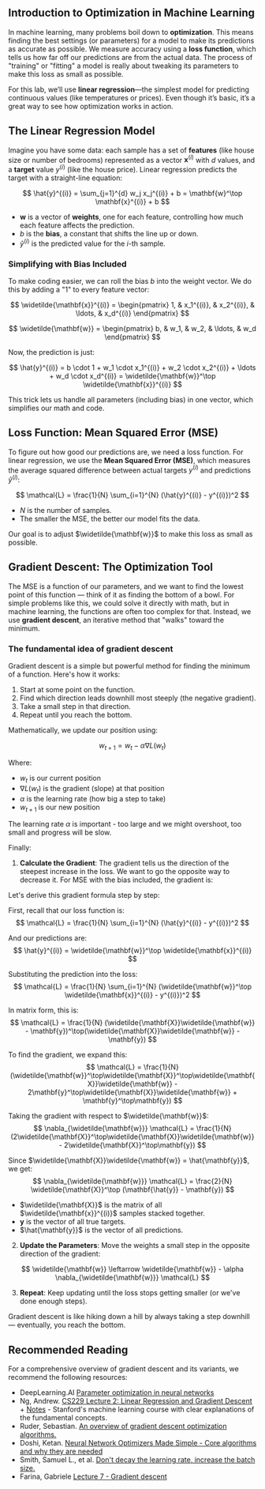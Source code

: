 ## Introduction to Optimization in Machine Learning

In machine learning, many problems boil down to **optimization**. This means finding the best settings (or parameters) for a model to make its predictions as accurate as possible. We measure accuracy using a **loss function**, which tells us how far off our predictions are from the actual data. The process of "training" or "fitting" a model is really about tweaking its parameters to make this loss as small as possible.

For this lab, we’ll use **linear regression**—the simplest model for predicting continuous values (like temperatures or prices). Even though it’s basic, it’s a great way to see how optimization works in action.

## The Linear Regression Model

Imagine you have some data: each sample has a set of **features** (like house size or number of bedrooms) represented as a vector $\mathbf{x}^{(i)}$ with $d$ values, and a **target** value $y^{(i)}$ (like the house price). Linear regression predicts the target with a straight-line equation:

$$
\hat{y}^{(i)} = \sum_{j=1}^{d} w_j x_j^{(i)} + b = \mathbf{w}^\top \mathbf{x}^{(i)} + b
$$

- $\mathbf{w}$ is a vector of **weights**, one for each feature, controlling how much each feature affects the prediction.
- $b$ is the **bias**, a constant that shifts the line up or down.
- $\hat{y}^{(i)}$ is the predicted value for the $i$-th sample.

### Simplifying with Bias Included

To make coding easier, we can roll the bias $b$ into the weight vector. We do this by adding a "1" to every feature vector:

$$
\widetilde{\mathbf{x}}^{(i)} = \begin{pmatrix} 1, & x_1^{(i)}, & x_2^{(i)}, & \ldots, & x_d^{(i)} \end{pmatrix}
$$

$$
\widetilde{\mathbf{w}} = \begin{pmatrix} b, & w_1, & w_2, & \ldots, & w_d \end{pmatrix}
$$

Now, the prediction is just:

$$
\hat{y}^{(i)} = b \cdot 1 + w_1 \cdot x_1^{(i)} + w_2 \cdot x_2^{(i)} + \ldots + w_d \cdot x_d^{(i)} = \widetilde{\mathbf{w}}^\top \widetilde{\mathbf{x}}^{(i)}
$$

This trick lets us handle all parameters (including bias) in one vector, which simplifies our math and code.

## Loss Function: Mean Squared Error (MSE)

To figure out how good our predictions are, we need a loss function. For linear regression, we use the **Mean Squared Error (MSE)**, which measures the average squared difference between actual targets $y^{(i)}$ and predictions $\hat{y}^{(i)}$:

$$
\mathcal{L} = \frac{1}{N} \sum_{i=1}^{N} (\hat{y}^{(i)} - y^{(i)})^2
$$

- $N$ is the number of samples.
- The smaller the MSE, the better our model fits the data.

Our goal is to adjust $\widetilde{\mathbf{w}}$ to make this loss as small as possible.

## Gradient Descent: The Optimization Tool

The MSE is a function of our parameters, and we want to find the lowest point of this function — think of it as finding the bottom of a bowl. For simple problems like this, we could solve it directly with math, but in machine learning, the functions are often too complex for that. Instead, we use **gradient descent**, an iterative method that "walks" toward the minimum.

### The fundamental idea of gradient descent

Gradient descent is a simple but powerful method for finding the minimum of a function. Here's how it works:

1. Start at some point on the function.
2. Find which direction leads downhill most steeply (the negative gradient).
3. Take a small step in that direction.
4. Repeat until you reach the bottom.

Mathematically, we update our position using:

$$w_{t+1} = w_t - \alpha \nabla L(w_t)$$

Where:
- $w_t$ is our current position
- $\nabla L(w_t)$ is the gradient (slope) at that position
- $\alpha$ is the learning rate (how big a step to take)
- $w_{t+1}$ is our new position

The learning rate $\alpha$ is important - too large and we might overshoot, too small and progress will be slow.

Finally:

1. **Calculate the Gradient**: The gradient tells us the direction of the steepest increase in the loss. We want to go the opposite way to decrease it. For MSE with the bias included, the gradient is:

Let's derive this gradient formula step by step:

First, recall that our loss function is:
$$
\mathcal{L} = \frac{1}{N} \sum_{i=1}^{N} (\hat{y}^{(i)} - y^{(i)})^2
$$

And our predictions are:
$$
\hat{y}^{(i)} = \widetilde{\mathbf{w}}^\top \widetilde{\mathbf{x}}^{(i)}
$$

Substituting the prediction into the loss:
$$
\mathcal{L} = \frac{1}{N} \sum_{i=1}^{N} (\widetilde{\mathbf{w}}^\top \widetilde{\mathbf{x}}^{(i)} - y^{(i)})^2
$$

In matrix form, this is:
$$
\mathcal{L} = \frac{1}{N} (\widetilde{\mathbf{X}}\widetilde{\mathbf{w}} - \mathbf{y})^\top(\widetilde{\mathbf{X}}\widetilde{\mathbf{w}} - \mathbf{y})
$$

To find the gradient, we expand this:
$$
\mathcal{L} = \frac{1}{N} (\widetilde{\mathbf{w}}^\top\widetilde{\mathbf{X}}^\top\widetilde{\mathbf{X}}\widetilde{\mathbf{w}} - 2\mathbf{y}^\top\widetilde{\mathbf{X}}\widetilde{\mathbf{w}} + \mathbf{y}^\top\mathbf{y})
$$

Taking the gradient with respect to $\widetilde{\mathbf{w}}$:
$$
\nabla_{\widetilde{\mathbf{w}}} \mathcal{L} = \frac{1}{N} (2\widetilde{\mathbf{X}}^\top\widetilde{\mathbf{X}}\widetilde{\mathbf{w}} - 2\widetilde{\mathbf{X}}^\top\mathbf{y})
$$

Since $\widetilde{\mathbf{X}}\widetilde{\mathbf{w}} = \hat{\mathbf{y}}$, we get:
$$
\nabla_{\widetilde{\mathbf{w}}} \mathcal{L} = \frac{2}{N} \widetilde{\mathbf{X}}^\top (\mathbf{\hat{y}} - \mathbf{y})
$$

- $\widetilde{\mathbf{X}}$ is the matrix of all $\widetilde{\mathbf{x}}^{(i)}$ samples stacked together.
- $\mathbf{y}$ is the vector of all true targets.
- $\hat{\mathbf{y}}$ is the vector of all predictions.

2. **Update the Parameters**: Move the weights a small step in the opposite direction of the gradient:

$$
\widetilde{\mathbf{w}} \leftarrow \widetilde{\mathbf{w}} - \alpha \nabla_{\widetilde{\mathbf{w}}} \mathcal{L}
$$

3. **Repeat**: Keep updating until the loss stops getting smaller (or we've done enough steps).

Gradient descent is like hiking down a hill by always taking a step downhill — eventually, you reach the bottom.

## Recommended Reading

For a comprehensive overview of gradient descent and its variants, we recommend the following resources:

- DeepLearning.AI [Parameter optimization in neural networks](https://www.deeplearning.ai/ai-notes/optimization/index.html)
- Ng, Andrew. [CS229 Lecture 2: Linear Regression and Gradient Descent](https://www.youtube.com/watch?v=4b4MUYve_U8) + [Notes](https://see.stanford.edu/materials/aimlcs229/cs229-notes1.pdf) - Stanford's machine learning course with clear explanations of the fundamental concepts.
- Ruder, Sebastian. [An overview of gradient descent optimization algorithms.](https://arxiv.org/pdf/1609.04747)
- Doshi, Ketan. [Neural Network Optimizers Made Simple - Core algorithms and why they are needed](https://ketanhdoshi.github.io/Optimizer-Techniques/)
- Smith, Samuel L., et al. [Don't decay the learning rate, increase the batch size.](https://arxiv.org/pdf/1711.00489)
- Farina, Gabriele [Lecture 7 - Gradient descent](https://www.mit.edu/~gfarina/2024/67220s24_L07_gradient_descent/L07.pdf)


